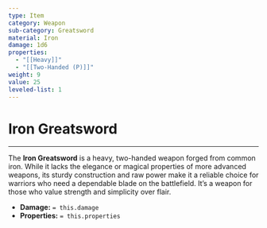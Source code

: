 ```yaml
---
type: Item
category: Weapon
sub-category: Greatsword
material: Iron
damage: 1d6
properties:
  - "[[Heavy]]"
  - "[[Two-Handed (P)]]"
weight: 9
value: 25
leveled-list: 1
---
```

# Iron Greatsword
---
The **Iron Greatsword** is a heavy, two-handed weapon forged from common iron. While it lacks the elegance or magical properties of more advanced weapons, its sturdy construction and raw power make it a reliable choice for warriors who need a dependable blade on the battlefield. It’s a weapon for those who value strength and simplicity over flair.

- **Damage:** `= this.damage`
- **Properties:** `= this.properties`
